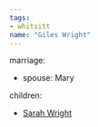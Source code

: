 ```yaml
---
tags:
- whitsitt
name: "Giles Wright"
---
```


marriage:
  - spouse: Mary 

children:
  - [Sarah Wright](Sarah%20Wright.md)